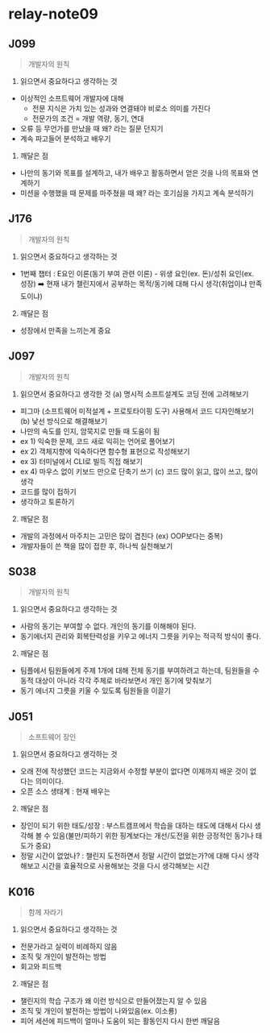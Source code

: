 # relay-note09

## J099
> 개발자의 원칙
1. 읽으면서 중요하다고 생각하는 것
- 이상적인 소프트웨어 개발자에 대해
	- 전문 지식은 가치 있는 성과와 연결돼야 비로소 의미를 가진다
	- 전문가의 조건 = 개발 역량, 동기, 연대
- 오류 등 무언가를 만났을 때 왜? 라는 질문 던지기
- 계속 파고들어 분석하고 배우기
1. 깨달은 점
- 나만의 동기와 목표를 설계하고, 내가 배우고 활동하면서 얻은 것을 나의 목표와 연계하기
- 미션을 수행했을 때 문제를 마주쳤을 때 왜? 라는 호기심을 가지고 계속 분석하기

## J176
> 개발자의 원칙
1. 읽으면서 중요하다고 생각하는 것
- 1번째 챕터 : E요인 이론(동기 부여 관련 이론) - 위생 요인(ex. 돈)/성취 요인(ex. 성장) ➡️ 현재 내가 챌린지에서 공부하는 목적/동기에 대해 다시 생각(취업이냐 만족도이냐)
2. 깨달은 점
- 성장에서 만족을 느끼는게 중요

## J097
> 개발자의 원칙
1. 읽으면서 중요하다고 생각한 것
(a) 명시적 소프트설계도 코딩 전에 고려해보기
- 피그마 (소프트웨어 미적설계 + 프로토타이핑 도구) 사용해서 코드 디자인해보기   
(b) 낯선 방식으로 해결해보기
- 나만의 속도를 인지, 암묵지로 만들 때 도움이 됨
- ex 1) 익숙한 문제, 코드 새로 익히는 언어로 풀어보기
- ex 2) 객체지향에 익숙하다면 함수형 표현으로 작성해보기
- ex 3) 터미널에서 CLI로 빌득 직접 해보기
- ex 4) 마우스 없이 키보드 만으로 단축기 쓰기
(c) 코드 많이 읽고, 많이 쓰고, 많이 생각
- 코드를 많이 접하기
- 생각하고 토론하기
2. 깨달은 점
- 개발의 과정에서 마주치는 고민은 많이 겹친다 (ex) OOP보다는 중복)
- 개발자들이 쓴 책을 많이 접한 후, 하나씩 실천해보기

## S038
> 개발자의 원칙
1. 읽으면서 중요하다고 생각하는 것
- 사람의 동기는 부여할 수 없다. 개인의 동기를 이해해야 된다.
- 동기에너지 관리와 회복탄력성을 키우고 에너지 그릇을 키우는 적극적 방식이 좋다.
2. 깨달은 점
- 팀플에서 팀원들에게 주제 1개에 대해 전체 동기를 부여하려고 하는데, 팀원들을 수동적 대상이 아니라 각각 주체로 바라보면서 개인 동기에 맞춰보기
- 동기 에너지 그릇을 키울 수 있도록 팀원들을 이끌기

## J051
> 소프트웨어 장인
1. 읽으면서 중요하다고 생각하는 것
- 오래 전에 작성했던 코드는 지금와서 수정할 부분이 없다면 이제까지 배운 것이 없다는 의미이다.
- 오픈 소스 생태계 : 현재 배우는
2. 깨달은 점
- 장인이 되기 위한 태도/성장 : 부스트캠프에서 학습을 대하는 태도에 대해서 다시 생각해 볼 수 있음(불만/피하기 위한 핑계보다는 개선/도전을 위한 긍정적인 동기나 태도가 중요)
- 정말 시간이 없었나? : 챌린지 도전하면서 정말 시간이 없었는가?에 대해 다시 생각해보고 시간을 효율적으로 사용해보는 것을 다시 생각해보는 시간

## K016
> 함께 자라기
1. 읽으면서 중요하다고 생각하는 것
- 전문가라고 실력이 비례하지 않음
- 조직 및 개인이 발전하는 방법
- 회고와 피드백
2. 깨달은 점
- 챌린지의 학습 구조가 왜 이런 방식으로 만들어졌는지 알 수 있음
- 조직 및 개인이 발전하는 방법이 나와있음(ex. 이소룡)
- 피어 세션에 피드백이 얼마나 도움이 되는 활동인지 다시 한번 깨달음
